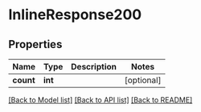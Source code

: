 # InlineResponse200

## Properties
| Name      | Type    | Description | Notes      |
|-----------|---------|-------------|------------|
| **count** | **int** |             | [optional] |

[[Back to Model list]](../../README.md#documentation-for-models) [[Back to API list]](../../README.md#documentation-for-api-endpoints) [[Back to README]](../../README.md)

